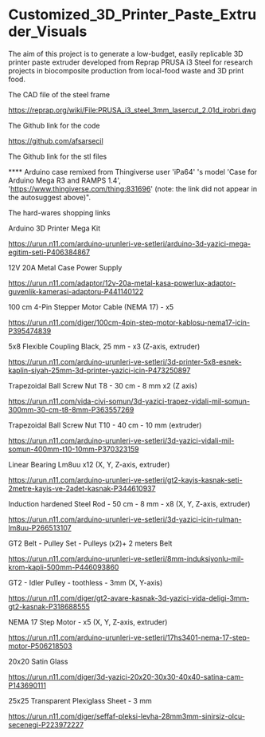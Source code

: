 # Customized_3D_Printer_Paste_Extruder_Visuals

The aim of this project is to generate a low-budget, easily replicable 3D printer paste extruder developed from Reprap PRUSA i3 Steel for research projects in biocomposite production from local-food waste and 3D print food.

The CAD file of the steel frame 

https://reprap.org/wiki/File:PRUSA_i3_steel_3mm_lasercut_2.01d_irobri.dwg

The Github link for the code 

https://github.com/afsarsecil

The Github link for the stl files



**** Arduino case remixed from Thingiverse user  'iPa64' 's model 'Case for Arduino Mega R3 and RAMPS 1.4', 'https://www.thingiverse.com/thing:831696' (note: the link did not appear in the autosuggest above)".

The hard-wares shopping links 

Arduino 3D Printer Mega Kit

https://urun.n11.com/arduino-urunleri-ve-setleri/arduino-3d-yazici-mega-egitim-seti-P406384867

12V 20A Metal Case Power Supply

https://urun.n11.com/adaptor/12v-20a-metal-kasa-powerlux-adaptor-guvenlik-kamerasi-adaptoru-P441140122

100 cm 4-Pin Stepper Motor Cable (NEMA 17) - x5

https://urun.n11.com/diger/100cm-4pin-step-motor-kablosu-nema17-icin-P395474839

5x8 Flexible Coupling Black, 25 mm - x3 (Z-axis, extruder)

https://urun.n11.com/arduino-urunleri-ve-setleri/3d-printer-5x8-esnek-kaplin-siyah-25mm-3d-printer-yazici-icin-P473250897

Trapezoidal Ball Screw Nut T8  - 30 cm - 8 mm x2 (Z axis)

https://urun.n11.com/vida-civi-somun/3d-yazici-trapez-vidali-mil-somun-300mm-30-cm-t8-8mm-P363557269

Trapezoidal Ball Screw Nut T10  - 40 cm - 10 mm (extruder)

https://urun.n11.com/arduino-urunleri-ve-setleri/3d-yazici-vidali-mil-somun-400mm-t10-10mm-P370323159

Linear Bearing Lm8uu x12 (X, Y, Z-axis, extruder)

https://urun.n11.com/arduino-urunleri-ve-setleri/gt2-kayis-kasnak-seti-2metre-kayis-ve-2adet-kasnak-P344610937

Induction hardened Steel Rod - 50 cm - 8 mm - x8 (X, Y, Z-axis, extruder)

https://urun.n11.com/arduino-urunleri-ve-setleri/3d-yazici-icin-rulman-lm8uu-P266513107

GT2 Belt - Pulley Set -  Pulleys (x2)+ 2 meters Belt 

https://urun.n11.com/arduino-urunleri-ve-setleri/8mm-induksiyonlu-mil-krom-kapli-500mm-P446093860

GT2 - Idler Pulley - toothless - 3mm (X, Y-axis)

https://urun.n11.com/diger/gt2-avare-kasnak-3d-yazici-vida-deligi-3mm-gt2-kasnak-P318688555

NEMA 17 Step Motor - x5 (X, Y, Z-axis, extruder)

https://urun.n11.com/arduino-urunleri-ve-setleri/17hs3401-nema-17-step-motor-P506218503

20x20 Satin Glass

https://urun.n11.com/diger/3d-yazici-20x20-30x30-40x40-satina-cam-P143690111

25x25 Transparent Plexiglass Sheet - 3 mm

https://urun.n11.com/diger/seffaf-pleksi-levha-28mm3mm-sinirsiz-olcu-secenegi-P223972227
